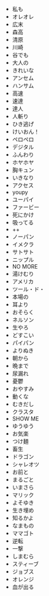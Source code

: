 * 私も
* オレオレ
* 広末
* 森高
* 清原
* 川崎
* 谷でも
* 大人の
* きれいな
* アンセム
* ハンサム
* 高速
* 速達
* 達人
* 人斬り
* ひき逃げ
* けいおん！
* ペロペロ
* デジタル
* ふんわり
* ホヤホヤ
* 胸キュン
* いきなり
* アクセス
* youpy
* ユーパイ
* ファービー
* 死にかけ
* 吸ってる
* ++
* ノーパン
* イメクラ
* サトサト
* ニップル
* NO MORE
* 湯けむり
* アメリカ
* ツール・ド・
* 本場の
* 耳より
* おそらく
* ネルソン
* 生やろ
* どすこい
* パイパン
* よりぬき
* 朝から
* 晩まで
* 尿漏れ
* 憂鬱
* おやすみ
* 動くな
* むきだし
* クラスタ
* SHOW ME
* ゆうゆう
* お気楽
* つけ麺
* 畜生
* ドラゴン
* シャレオツ
* お前と
* まるごと
* いまさら
* マリック
* よそゆき
* 生き埋め
* 知るかよ
* なまもの
* ママゴト
* 逆転
* 一撃
* しまむら
* スティーブ
* ジョブス
* オレンジ
* 血が出る

